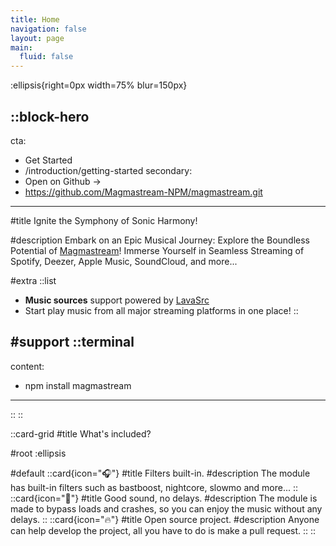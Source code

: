 ```yaml
---
title: Home
navigation: false
layout: page
main:
  fluid: false
---
```


:ellipsis{right=0px width=75% blur=150px}

::block-hero
---
cta:
  - Get Started
  - /introduction/getting-started
secondary:
  - Open on Github →
  - https://github.com/Magmastream-NPM/magmastream.git
---

#title
Ignite the Symphony of Sonic Harmony!

#description
Embark on an Epic Musical Journey: Explore the Boundless Potential of [Magmastream](https://github.com/Magmastream-NPM/magmastream.git)! Immerse Yourself in Seamless Streaming of Spotify, Deezer, Apple Music, SoundCloud, and more...

#extra
  ::list
- **Music sources** support powered by [LavaSrc](https://github.com/TopiSenpai/LavaSrc)
- Start play music from all major streaming platforms in one place!
  ::

#support
  ::terminal
  ---
  content:
  - npm install magmastream
  ---
  ::
::

::card-grid
#title
What's included?

#root
:ellipsis

#default
  ::card{icon="🎧"}
  #title
  Filters built-in.
  #description
  The module has built-in filters such as bastboost, nightcore, slowmo and more...
  ::
  ::card{icon="🎵"}
  #title
  Good sound, no delays.
  #description
  The module is made to bypass loads and crashes, so you can enjoy the music without any delays.
  ::
  ::card{icon="🔥"}
  #title
  Open source project.
  #description
  Anyone can help develop the project, all you have to do is make a pull request.
  ::
::
